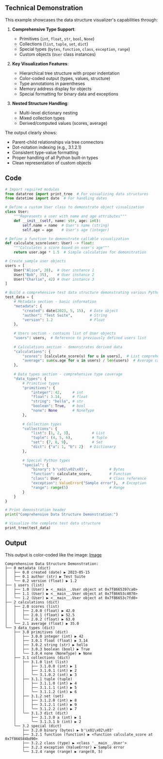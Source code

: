 ## Technical Demonstration

This example showcases the data structure visualizer's capabilities through:

1. **Comprehensive Type Support**:
   - Primitives (`int`, `float`, `str`, `bool`, `None`)
   - Collections (`list`, `tuple`, `set`, `dict`)
   - Special types (`bytes`, `function`, `class`, `exception`, `range`)
   - Custom objects (`User` class instances)

2. **Key Visualization Features**:
   - Hierarchical tree structure with proper indentation
   - Color-coded output (types, values, structure)
   - Type annotations in parentheses
   - Memory address display for objects
   - Special formatting for binary data and exceptions

3. **Nested Structure Handling**:
   - Multi-level dictionary nesting
   - Mixed collection types
   - Derived/computed values (scores, average)

The output clearly shows:
- Parent-child relationships via tree connectors
- Dot-notation indexing (e.g., 3.1.2.1)
- Consistent type-value formatting
- Proper handling of all Python built-in types
- Clean representation of custom objects

## Code

```python
# Import required modules
from datatree import print_tree  # For visualizing data structures
from datetime import date  # For handling dates

# Define a custom User class to demonstrate object visualization
class User:
    """Represents a user with name and age attributes"""
    def __init__(self, name: str, age: int):
        self.name = name  # User's name (string)
        self.age = age    # User's age (integer)

# Define a function to demonstrate callable visualization
def calculate_score(user: User) -> float:
    """Calculates a score based on user's age"""
    return user.age * 1.5  # Simple calculation for demonstration

# Create sample user objects
users = [
    User("Alice", 28),  # User instance 1
    User("Bob", 35),    # User instance 2
    User("Charlie", 42) # User instance 3
]

# Build a comprehensive test data structure demonstrating various Python types
test_data = {
    # Metadata section - basic information
    "metadata": {
        "created": date(2023, 5, 15),  # Date object
        "author": "Test Suite",        # String
        "version": 1.2                 # Float
    },
    
    # Users section - contains list of User objects
    "users": users,  # Reference to previously defined users list
    
    # Calculations section - demonstrates derived data
    "calculations": {
        "scores": [calculate_score(u) for u in users],  # List comprehension
        "average": sum(u.age for u in users) / len(users)  # Average calculation
    },
    
    # Data types section - comprehensive type coverage
    "data_types": {
        # Primitive types
        "primitives": {
            "integer": 42,     # int
            "float": 3.14,     # float
            "string": "hello", # str
            "boolean": True,   # bool
            "none": None       # NoneType
        },
        
        # Collection types
        "collections": {
            "list": [1, 2, 3],          # List
            "tuple": (4, 5, 6),         # Tuple
            "set": {7, 8, 9},           # Set
            "dict": {"a": 1, "b": 2}   # Dictionary
        },
        
        # Special Python types
        "special": {
            "binary": b'\x01\x02\x03',          # Bytes
            "function": calculate_score,        # Function
            "class": User,                      # Class reference
            "exception": ValueError("Sample error"),  # Exception
            "range": range(5)                   # Range
        }
    }
}

# Print demonstration header
print("Comprehensive Data Structure Demonstration:")

# Visualize the complete test data structure
print_tree(test_data)

```

## Output
This output is color-coded like the image: [Image](images/example.png)


```
Comprehensive Data Structure Demonstration:
├── 0 metadata (dict)
│   ├── 0.0 created (date) ▶ 2023-05-15
│   ├── 0.1 author (str) ▶ Test Suite
│   ╰── 0.2 version (float) ▶ 1.2
├── 1 users (list)
│   ├── 1.0 (User) ▶ <__main__.User object at 0x7f8665397ca0>
│   ├── 1.1 (User) ▶ <__main__.User object at 0x7f86653c4070>
│   ╰── 1.2 (User) ▶ <__main__.User object at 0x7f86653c7fd0>
├── 2 calculations (dict)
│   ├── 2.0 scores (list)
│   │   ├── 2.0.0 (float) ▶ 42.0
│   │   ├── 2.0.1 (float) ▶ 52.5
│   │   ╰── 2.0.2 (float) ▶ 63.0
│   ╰── 2.1 average (float) ▶ 35.0
╰── 3 data_types (dict)
    ├── 3.0 primitives (dict)
    │   ├── 3.0.0 integer (int) ▶ 42
    │   ├── 3.0.1 float (float) ▶ 3.14
    │   ├── 3.0.2 string (str) ▶ hello
    │   ├── 3.0.3 boolean (bool) ▶ True
    │   ╰── 3.0.4 none (NoneType) ▶ None
    ├── 3.1 collections (dict)
    │   ├── 3.1.0 list (list)
    │   │   ├── 3.1.0.0 (int) ▶ 1
    │   │   ├── 3.1.0.1 (int) ▶ 2
    │   │   ╰── 3.1.0.2 (int) ▶ 3
    │   ├── 3.1.1 tuple (tuple)
    │   │   ├── 3.1.1.0 (int) ▶ 4
    │   │   ├── 3.1.1.1 (int) ▶ 5
    │   │   ╰── 3.1.1.2 (int) ▶ 6
    │   ├── 3.1.2 set (set)
    │   │   ├── 3.1.2.0 (int) ▶ 8
    │   │   ├── 3.1.2.1 (int) ▶ 9
    │   │   ╰── 3.1.2.2 (int) ▶ 7
    │   ╰── 3.1.3 dict (dict)
    │       ├── 3.1.3.0 a (int) ▶ 1
    │       ╰── 3.1.3.1 b (int) ▶ 2
    ╰── 3.2 special (dict)
        ├── 3.2.0 binary (bytes) ▶ b'\x01\x02\x03'
        ├── 3.2.1 function (function) ▶ <function calculate_score at 0x7f866584bd90>
        ├── 3.2.2 class (type) ▶ <class '__main__.User'>
        ├── 3.2.3 exception (ValueError) ▶ Sample error
        ╰── 3.2.4 range (range) ▶ range(0, 5)
```
